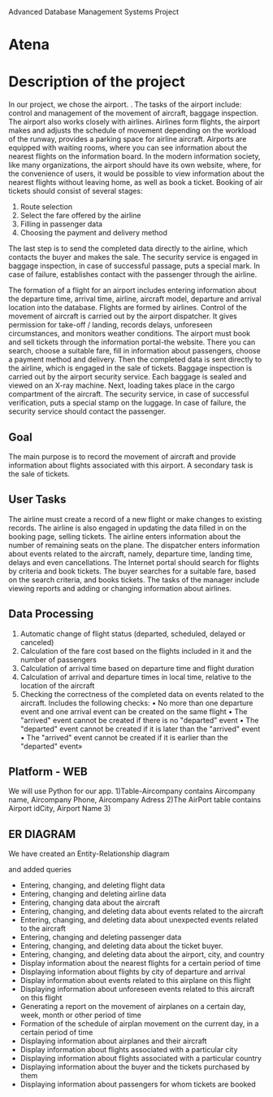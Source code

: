 Advanced Database Management Systems Project

# Atena

Description of the project 
=====================
In our project, we chose the airport. .
The tasks of the airport include: control and management of the movement of aircraft, baggage inspection. The airport also works closely with airlines.
Airlines form flights, the airport makes and adjusts the schedule of movement depending on the workload of the runway, provides a parking space for airline aircraft. Airports are equipped with waiting rooms, where you can see information about the nearest flights on the information board.
In the modern information society, like many organizations, the airport should have its own website, where, for the convenience of users, it would be possible to view information about the nearest flights without leaving home, as well as book a ticket. Booking of air tickets should consist of several stages:

1. Route selection
2. Select the fare offered by the airline
3. Filling in passenger data
4. Choosing the payment and delivery method

The last step is to send the completed data directly to the airline, which contacts the buyer and makes the sale.
The security service is engaged in baggage inspection, in case of successful passage, puts a special mark. In case of failure, establishes contact with the passenger through the airline.


The formation of a flight for an airport includes entering information about the departure time, arrival time, airline, aircraft model, departure and arrival location into the database. Flights are formed by airlines.
Control of the movement of aircraft is carried out by the airport dispatcher. It gives permission for take-off / landing, records delays, unforeseen circumstances, and monitors weather conditions.
The airport must book and sell tickets through the information portal-the website. There you can search, choose a suitable fare, fill in information about passengers, choose a payment method and delivery. Then the completed data is sent directly to the airline, which is engaged in the sale of tickets.
Baggage inspection is carried out by the airport security service. Each baggage is sealed and viewed on an X-ray machine. Next, loading takes place in the cargo compartment of the aircraft. The security service, in case of successful verification, puts a special stamp on the luggage. In case of failure, the security service should contact the passenger.


Goal
------
The main purpose is to record the movement of aircraft and provide information about flights associated with this airport. A secondary task is the sale of tickets.

User Tasks
-----------
The airline must create a record of a new flight or make changes to existing records. The airline is also engaged in updating the data filled in on the booking page, selling tickets. The airline enters information about the number of remaining seats on the plane.
The dispatcher enters information about events related to the aircraft, namely, departure time, landing time, delays and even cancellations.
The Internet portal should search for flights by criteria and book tickets.
The buyer searches for a suitable fare, based on the search criteria, and books tickets.
The tasks of the manager include viewing reports and adding or changing information about airlines.

Data Processing
----------------
1. Automatic change of flight status (departed, scheduled, delayed or canceled)
2. Calculation of the fare cost based on the flights included in it and the number of passengers
3. Calculation of arrival time based on departure time and flight duration
4. Calculation of arrival and departure times in local time, relative to the location of the aircraft
5. Checking the correctness of the completed data on events related to the aircraft. Includes the following checks:
• No more than one departure event and one arrival event can be created on the same flight
• The "arrived" event cannot be created if there is no "departed" event
• The "departed" event cannot be created if it is later than the "arrived" event
• The "arrived" event cannot be created if it is earlier than the "departed" event»

Platform - WEB
---------------
We will use Python for our app.
1)Table-Aircompany contains Aircompany name, Aircompany Phone, Aircompany Adress
2)The  AirPort table contains Airport idCity, Airport Name
3)


ER DIAGRAM
------------
We have created an Entity-Relationship diagram

and added queries
* Entering, changing, and deleting flight data
* Entering, changing and deleting airline data
* Entering, changing data about the aircraft
* Entering, changing, and deleting data about events related to the aircraft
* Entering, changing, and deleting data about unexpected events related to the aircraft
* Entering, changing and deleting passenger data
* Entering, changing, and deleting data about the ticket buyer.
* Entering, changing, and deleting data about the airport, city, and country
* Display information about the nearest flights for a certain period of time
* Displaying information about flights by city of departure and arrival
* Display information about events related to this airplane on this flight
* Displaying information about unforeseen events related to this aircraft on this flight
* Generating a report on the movement of airplanes on a certain day, week, month or other period of time
* Formation of the schedule of airplan movement on the current day, in a certain period of time
* Displaying information about airplanes and their aircraft
* Display information about flights associated with a particular city
* Displaying information about flights associated with a particular country
* Displaying information about the buyer and the tickets purchased by them
* Displaying information about passengers for whom tickets are booked
